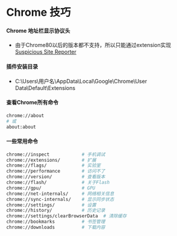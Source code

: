 # Chrome 技巧

#### Chrome 地址栏显示协议头
  - 由于Chrome80以后的版本都不支持，所以只能通过extension实现[Suspicious Site Reporter](https://chrome.google.com/webstore/detail/suspicious-site-reporter/jknemblkbdhdcpllfgbfekkdciegfboi/related?utm_source=chrome-ntp-icon)

#### 插件安装目录
  - C:\Users\用户名\AppData\Local\Google\Chrome\User Data\Default\Extensions 
  
#### 查看Chrome所有命令
```bash
chrome://about
# 或
about:about
```

#### 一些常用命令
```bash
chrome://inspect            # 手机调试
chrome://extensions/        # 扩展
chrome://flags/             # 实验室
chrome://performance        # 访问不了
chrome://version/           # 查看版本
chrome://flash/             # 关于Flash
chrome://gpu/               # GPU
chrome://net-internals/     # 网络相关信息
chrome://sync-internals/    # 显示同步状态
chrome://settings/          # 设置
chrome://history/           # 历史记录
chrome://settings/clearBrowserData  # 清除缓存
chrome://bookmarks          # 书签管理
chrome://downloads          # 下载内容
```


